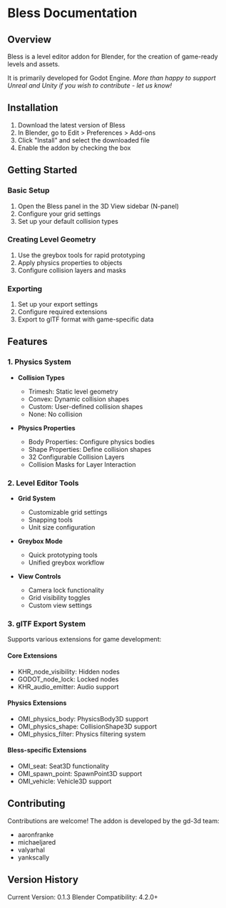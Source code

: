 # Bless Documentation

## Overview
Bless is a level editor addon for Blender, for the creation of game-ready levels and assets.

It is primarily developed for Godot Engine. 
_More than happy to support Unreal and Unity if you wish to contribute - let us know!_

## Installation

1. Download the latest version of Bless
2. In Blender, go to Edit > Preferences > Add-ons
3. Click "Install" and select the downloaded file
4. Enable the addon by checking the box

## Getting Started

### Basic Setup
1. Open the Bless panel in the 3D View sidebar (N-panel)
2. Configure your grid settings
3. Set up your default collision types

### Creating Level Geometry
1. Use the greybox tools for rapid prototyping
2. Apply physics properties to objects
3. Configure collision layers and masks

### Exporting
1. Set up your export settings
2. Configure required extensions
3. Export to glTF format with game-specific data



## Features

### 1. Physics System
- **Collision Types**
  - Trimesh: Static level geometry
  - Convex: Dynamic collision shapes
  - Custom: User-defined collision shapes
  - None: No collision

- **Physics Properties**
  - Body Properties: Configure physics bodies
  - Shape Properties: Define collision shapes
  - 32 Configurable Collision Layers
  - Collision Masks for Layer Interaction

### 2. Level Editor Tools
- **Grid System**
  - Customizable grid settings
  - Snapping tools
  - Unit size configuration

- **Greybox Mode**
  - Quick prototyping tools
  - Unified greybox workflow

- **View Controls**
  - Camera lock functionality
  - Grid visibility toggles
  - Custom view settings

### 3. glTF Export System
Supports various extensions for game development:

#### Core Extensions
- KHR_node_visibility: Hidden nodes
- GODOT_node_lock: Locked nodes
- KHR_audio_emitter: Audio support

#### Physics Extensions
- OMI_physics_body: PhysicsBody3D support
- OMI_physics_shape: CollisionShape3D support
- OMI_physics_filter: Physics filtering system

#### Bless-specific Extensions
- OMI_seat: Seat3D functionality
- OMI_spawn_point: SpawnPoint3D support
- OMI_vehicle: Vehicle3D support




## Contributing
Contributions are welcome! The addon is developed by the gd-3d team:
- aaronfranke
- michaeljared
- valyarhal
- yankscally

  
## Version History
Current Version: 0.1.3
Blender Compatibility: 4.2.0+
